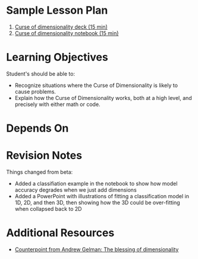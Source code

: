 # Sample Lesson Plan

1. [Curse of dimensionality deck (15 min)](https://github.com/thisismetis/dscurriculum_gamma/blob/master/curriculum/project-04/curse-of-dimensionality/curse_of_dim_lecture.pdf)
2. [Curse of dimensionality notebook (15 min)](https://github.com/thisismetis/dscurriculum_gamma/blob/master/curriculum/project-04/curse-of-dimensionality/Curse_of_Dimensionality.ipynb)

# Learning Objectives

Student's should be able to:

* Recognize situations where the Curse of Dimensionality is likely to cause problems.
* Explain how the Curse of Dimensionality works, both at a high level, and precisely with either math or code.

# Depends On





# Revision Notes

Things changed from beta:

* Added a classifiation example in the notebook to show how model accuracy degrades when we just add dimensions
* Added a PowerPoint with illustrations of fitting a classification model in 1D, 2D, and then 3D, then showing how the 3D could be over-fitting when collapsed back to 2D

# Additional Resources

* [Counterpoint from Andrew Gelman: The blessing of dimensionality](https://andrewgelman.com/2004/10/27/the_blessing_of/)
